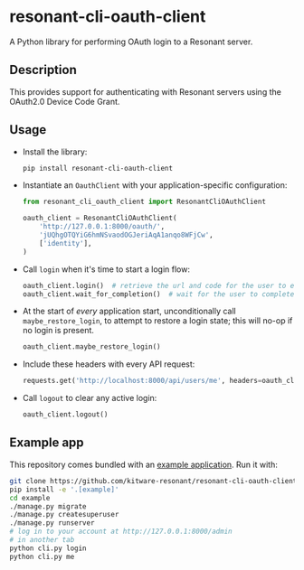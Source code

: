 # resonant-cli-oauth-client

A Python library for performing OAuth login to a Resonant server.

## Description
This provides support for authenticating with Resonant servers
using the OAuth2.0 Device Code Grant.

## Usage
* Install the library:
  ```bash
  pip install resonant-cli-oauth-client
  ```

* Instantiate an `OauthClient` with your application-specific configuration:
  ```py
  from resonant_cli_oauth_client import ResonantCliOAuthClient

  oauth_client = ResonantCliOAuthClient(
      'http://127.0.0.1:8000/oauth/',
      'jUQhgOTQYiG6hmNSvaodOGJeriAqA1anqo8WFjCw',
      ['identity'],
  )
  ```

* Call `login` when it's time to start a login flow:
  ```py
  oauth_client.login()  # retrieve the url and code for the user to enter
  oauth_client.wait_for_completion()  # wait for the user to complete the login flow
  ```

* At the start of *every* application start, unconditionally call `maybe_restore_login`, to attempt to
  restore a login state; this will no-op if no login is present.
  ```py
  oauth_client.maybe_restore_login()
  ```

* Include these headers with every API request:
  ```py
  requests.get('http://localhost:8000/api/users/me', headers=oauth_client.auth_headers)
  ```

* Call `logout` to clear any active login:
  ```py
  oauth_client.logout()
  ```

## Example app
This repository comes bundled with an [example application](example/cli.py). Run it with:
```bash
git clone https://github.com/kitware-resonant/resonant-cli-oauth-client.git
pip install -e '.[example]'
cd example
./manage.py migrate
./manage.py createsuperuser
./manage.py runserver
# log in to your account at http://127.0.0.1:8000/admin
# in another tab
python cli.py login
python cli.py me
```
